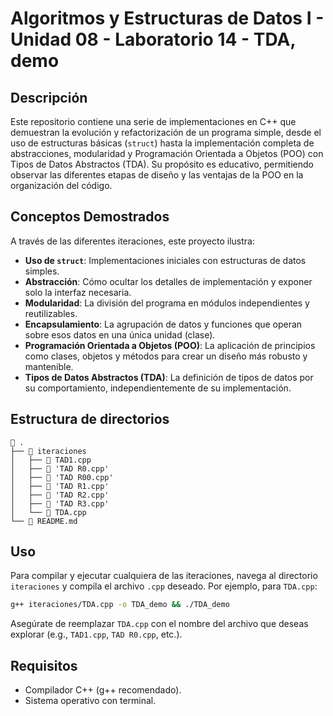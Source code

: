 # Algoritmos y Estructuras de Datos I - Unidad 08 - Laboratorio 14 - TDA, demo

## Descripción

Este repositorio contiene una serie de implementaciones en C++ que demuestran la evolución y refactorización de un programa simple, desde el uso de estructuras básicas (`struct`) hasta la implementación completa de abstracciones, modularidad y Programación Orientada a Objetos (POO) con Tipos de Datos Abstractos (TDA). Su propósito es educativo, permitiendo observar las diferentes etapas de diseño y las ventajas de la POO en la organización del código.

## Conceptos Demostrados

A través de las diferentes iteraciones, este proyecto ilustra:

-   **Uso de `struct`**: Implementaciones iniciales con estructuras de datos simples.
-   **Abstracción**: Cómo ocultar los detalles de implementación y exponer solo la interfaz necesaria.
-   **Modularidad**: La división del programa en módulos independientes y reutilizables.
-   **Encapsulamiento**: La agrupación de datos y funciones que operan sobre esos datos en una única unidad (clase).
-   **Programación Orientada a Objetos (POO)**: La aplicación de principios como clases, objetos y métodos para crear un diseño más robusto y mantenible.
-   **Tipos de Datos Abstractos (TDA)**: La definición de tipos de datos por su comportamiento, independientemente de su implementación.

## Estructura de directorios

```shell
 .
├──  iteraciones
│   ├──  TAD1.cpp
│   ├──  'TAD R0.cpp'
│   ├──  'TAD R00.cpp'
│   ├──  'TAD R1.cpp'
│   ├──  'TAD R2.cpp'
│   ├──  'TAD R3.cpp'
│   └──  TDA.cpp
└── 󰂺 README.md
```

## Uso

Para compilar y ejecutar cualquiera de las iteraciones, navega al directorio `iteraciones` y compila el archivo `.cpp` deseado. Por ejemplo, para `TDA.cpp`:

```bash
g++ iteraciones/TDA.cpp -o TDA_demo && ./TDA_demo
```

Asegúrate de reemplazar `TDA.cpp` con el nombre del archivo que deseas explorar (e.g., `TAD1.cpp`, `TAD R0.cpp`, etc.).

## Requisitos

-   Compilador C++ (g++ recomendado).
-   Sistema operativo con terminal.